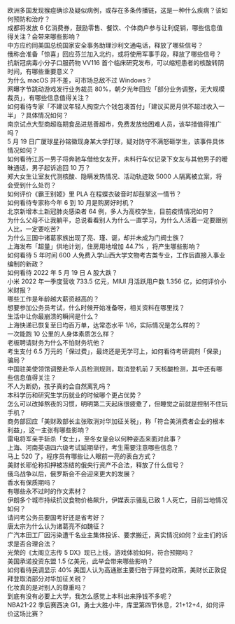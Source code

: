 欧洲多国发现猴痘确诊及疑似病例，或存在多条传播链，这是一种什么疾病？该如何预防和治疗？  
成都将发放 6 亿消费券，鼓励零售、餐饮、个体商户参与让利促销，哪些信息值得关注？会带来哪些影响？  
中方应约同美国总统国家安全事务助理沙利文通电话，释放了哪些信号？  
俄称会准备「惊喜」回应芬兰加入北约，或将使用军事手段，释放了哪些信号？  
抗新冠病毒小分子口服药物 VV116 首个临床研究发布，可以缩短患者的核酸转阴时间，有哪些重要意义？  
为什么 macOS 并不差，可市场总敌不过 Windows？  
网曝字节跳动游戏发行业务裁员 80%，朝夕光年回应「部分业务调整，无大规模裁员」，有哪些信息值得关注？  
如何看待专家「不建议年轻人掏空六个钱包凑首付」「建议买房月供不超过收入一半」？具体情况如何？  
南京试点大型商超临期食品进慈善超市，免费发放给困难人员，该举措值得推广吗？  
5 月 19 日广厦球星孙铭徽现身某大学打球，疑对防守不满怒砸学生，该事件具体情况如何？  
如何看待江苏一男子将奔驰车借给女友开，未料行车仪记录下女友与其他男子的暧昧通话，男子起诉追回 10 万？  
郑大女生让室友代测核酸、隐瞒发热情况、活动轨迹致 5000 人隔离被立案，将会受到什么处罚？  
如何评价《霸王别姬》里 PLA 在程蝶衣破音时却鼓掌这一情节？  
如何看待专家称今年 6 到 10 月是购房好时机？  
北京新增本土新冠肺炎感染者 64 例，多人为高校学生，目前疫情情况如何？  
为什么父母不让我躺平，总说看看别人为什么一直学习，为什么人活着一定要跟别人比，一定要吃苦?  
为什么三国中诸葛家族出现了亮、瑾、诞，却并未成为门阀士族？  
上海发布「超量」供地计划，住房用地增加 44.7% ，将产生哪些影响？  
如何看待 5 年时间 600 人免费入学山西大学文物考古类专业，工作后直接入事业编制的新政？  
如何看待 2022 年 5 月 19 日 A 股大跌？  
小米 2022 年一季度营收 733.5 亿元，MIUI 月活跃用户数 1.356 亿，如何评价小米财报？  
哪些工作是年龄越大薪资越高的？  
想要参加公务员考试，什么时候开始准备呀，相关资料在哪里找？  
生活中让你最崩溃的瞬间是什么？  
上海快递已恢复至日均百万单，达常态水平 1/6，实际情况是怎么样的？  
一次能跑 10 公里的人身体素质怎么样？  
老板聘请财务为什么不怕财务坑他？  
考生支付 6.5 万元的「保过费」，最终还是无学可上，如何看待考研调剂「保录」骗局？  
中国驻美使领馆调整赴华人员检测规则，取消登机前 7 天核酸检测，其中还有哪些信息值得关注？  
不人为断奶，孩子真的会自然离乳吗？  
本科学历和研究生学历就业的时候哪个更占优势？  
怎么可以改掉熬夜的习惯，明明第二天起床很疲惫了，但睡觉之前就是控制不住玩手机？  
商务部回应「美财政部长主张取消对华加征关税」，称「符合美消费者企业的根本利益」，这一主张有哪些影响？  
雷电将军亲手斩杀「女士」，至冬女皇会以何种姿态来面对此事？  
上海、河南英语四六级考试延期举行，考生需要注意哪些信息？  
马上 520 了，程序员有哪些让人眼前一亮的表白方式？  
美财长耶伦称扣押被冻结的俄央行资产不合法，释放了什么信号？  
俄乌战争以后，俄罗斯会不会迎来更大的发展？  
香水有保质期吗？  
有哪些永不过时的作文素材？  
伊朗多个城市持续抗议食物价格飙升，伊媒表示骚乱已致 1 人死亡，目前当地情况如何？  
请问考公务员要国考好还是省考好？  
唐太宗为什么认为诸葛亮不如魏征？  
广汽本田工厂因污染遭千名业主集体投诉、要求搬迁，真实情况如何？业主们的诉求是否合理合法？  
光荣的《太阁立志传 5 DX》现已上线，游戏体验如何，符合预期吗？  
美国承诺投资东盟 1.5 亿美元，此举会带来哪些影响？  
如何看待民调显示 40% 美国人认为高通胀主要归咎于拜登的政策，美财长正敦促拜登取消部分对华加征关税？  
化妆真的是对别人的尊重吗？  
到底有没有必要上大学，我怎么感觉上本科出来挣钱不多呢？  
NBA21-22 季后赛西决 G1，勇士大胜小牛，库里第四节休息，21+12+4，如何评价这场比赛？  
